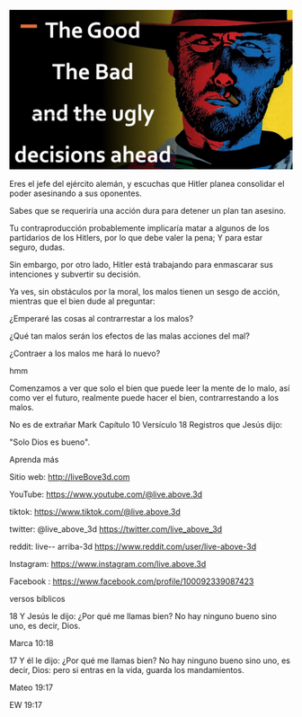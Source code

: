 ![Video cover image](../cover.jpg "cover photo")

Eres el jefe del ejército alemán, y escuchas que Hitler planea consolidar el poder asesinando a sus oponentes.

Sabes que se requeriría una acción dura para detener un plan tan asesino.

Tu contraproducción probablemente implicaría matar a algunos de los partidarios de los Hitlers, por lo que debe valer la pena; Y para estar seguro, dudas.

Sin embargo, por otro lado, Hitler está trabajando para enmascarar sus intenciones y subvertir su decisión.

Ya ves, sin obstáculos por la moral, los malos tienen un sesgo de acción, mientras que el bien dude al preguntar:

¿Emperaré las cosas al contrarrestar a los malos?

¿Qué tan malos serán los efectos de las malas acciones del mal?

¿Contraer a los malos me hará lo nuevo?

hmm

Comenzamos a ver que solo el bien que puede leer la mente de lo malo, así como ver el futuro, realmente puede hacer el bien, contrarrestando a los malos.

No es de extrañar Mark Capítulo 10 Versículo 18 Registros que Jesús dijo:

"Solo Dios es bueno".

Aprenda más

Sitio web: http://liveBove3d.com

YouTube: https://www.youtube.com/@live.above.3d

tiktok: https://www.tiktok.com/@live.above.3d

twitter: @live_above_3d https://twitter.com/live_above_3d

reddit: live-- arriba-3d https://www.reddit.com/user/live-above-3d

Instagram: https://www.instagram.com/live.above.3d

Facebook : https://www.facebook.com/profile/100092339087423

versos bíblicos

18 Y Jesús le dijo: ¿Por qué me llamas bien? No hay ninguno bueno sino uno, es decir, Dios.

Marca 10:18

17 Y él le dijo: ¿Por qué me llamas bien? No hay ninguno bueno sino uno, es decir, Dios: pero si entras en la vida, guarda los mandamientos.

Mateo 19:17

EW 19:17